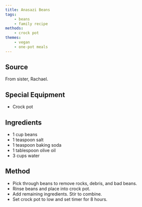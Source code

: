 ```yaml
---
title: Anasazi Beans
tags:
    - beans
    - family recipe
methods:
    - crock pot
themes:
    - vegan
    - one-pot meals
---
```


## Source
From sister, Rachael.

## Special Equipment

-   Crock pot

## Ingredients

-   1 cup beans
-   1 teaspoon salt
-   1 teaspoon baking soda
-   1 tablespoon olive oil
-   3 cups water

## Method

-   Pick through beans to remove rocks, debris, and bad beans.
-   Rinse beans and place into crock pot.
-   Add remaining ingredients. Stir to combine.
-   Set crock pot to low and set timer for 8 hours.
